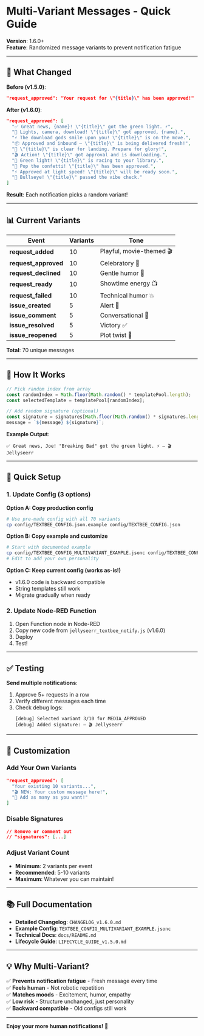 # Multi-Variant Messages - Quick Guide

**Version**: 1.6.0+  
**Feature**: Randomized message variants to prevent notification fatigue

---

## 🎯 What Changed

**Before (v1.5.0)**:
```json
"request_approved": "Your request for \"{title}\" has been approved!"
```

**After (v1.6.0)**:
```json
"request_approved": [
  "✅ Great news, {name}! \"{title}\" got the green light. ⚡️",
  "🎉 Lights, camera, download! \"{title}\" got approved, {name}.",
  "⚡️ The download gods smile upon you! \"{title}\" is on the move.",
  "📦 Approved and inbound — \"{title}\" is being delivered fresh!",
  "🚀 \"{title}\" is clear for landing. Prepare for glory!",
  "🎬 Action! \"{title}\" got approval and is downloading.",
  "💚 Green light! \"{title}\" is racing to your library.",
  "🎊 Pop the confetti! \"{title}\" has been approved.",
  "⚡️ Approved at light speed! \"{title}\" will be ready soon.",
  "🎯 Bullseye! \"{title}\" passed the vibe check."
]
```

**Result**: Each notification picks a random variant!

---

## 📊 Current Variants

| Event | Variants | Tone |
|-------|----------|------|
| **request_added** | 10 | Playful, movie-themed 🎬 |
| **request_approved** | 10 | Celebratory 🎉 |
| **request_declined** | 10 | Gentle humor 🍪 |
| **request_ready** | 10 | Showtime energy 📺 |
| **request_failed** | 10 | Technical humor 💥 |
| **issue_created** | 5 | Alert 🚨 |
| **issue_comment** | 5 | Conversational 💬 |
| **issue_resolved** | 5 | Victory ✅ |
| **issue_reopened** | 5 | Plot twist 🔄 |

**Total**: 70 unique messages

---

## 🎲 How It Works

```javascript
// Pick random index from array
const randomIndex = Math.floor(Math.random() * templatePool.length);
const selectedTemplate = templatePool[randomIndex];

// Add random signature (optional)
const signature = signatures[Math.floor(Math.random() * signatures.length)];
message = `${message} ${signature}`;
```

**Example Output**:
```
✅ Great news, Joe! "Breaking Bad" got the green light. ⚡️ — 🎬 Jellyseerr
```

---

## 🚀 Quick Setup

### 1. Update Config (3 options)

**Option A: Copy production config**
```bash
# Use pre-made config with all 70 variants
cp config/TEXTBEE_CONFIG.json.example config/TEXTBEE_CONFIG.json
```

**Option B: Copy example and customize**
```bash
# Start with documented example
cp config/TEXTBEE_CONFIG_MULTIVARIANT_EXAMPLE.jsonc config/TEXTBEE_CONFIG.json
# Edit to add your own personality
```

**Option C: Keep current config (works as-is!)**
- v1.6.0 code is backward compatible
- String templates still work
- Migrate gradually when ready

### 2. Update Node-RED Function

1. Open Function node in Node-RED
2. Copy new code from `jellyseerr_textbee_notify.js` (v1.6.0)
3. Deploy
4. Test!

---

## ✅ Testing

**Send multiple notifications**:
1. Approve 5+ requests in a row
2. Verify different messages each time
3. Check debug logs:
   ```
   [debug] Selected variant 3/10 for MEDIA_APPROVED
   [debug] Added signature: — 🎬 Jellyseerr
   ```

---

## 🎨 Customization

### Add Your Own Variants

```json
"request_approved": [
  "Your existing 10 variants...",
  "🎬 NEW: Your custom message here!",
  "🎉 Add as many as you want!"
]
```

### Disable Signatures

```json
// Remove or comment out
// "signatures": [...]
```

### Adjust Variant Count

- **Minimum**: 2 variants per event
- **Recommended**: 5-10 variants
- **Maximum**: Whatever you can maintain!

---

## 📚 Full Documentation

- **Detailed Changelog**: `CHANGELOG_v1.6.0.md`
- **Example Config**: `TEXTBEE_CONFIG_MULTIVARIANT_EXAMPLE.jsonc`
- **Technical Docs**: `docs/README.md`
- **Lifecycle Guide**: `LIFECYCLE_GUIDE_v1.5.0.md`

---

## 💡 Why Multi-Variant?

✅ **Prevents notification fatigue** - Fresh message every time  
✅ **Feels human** - Not robotic repetition  
✅ **Matches moods** - Excitement, humor, empathy  
✅ **Low risk** - Structure unchanged, just personality  
✅ **Backward compatible** - Old configs still work  

---

**Enjoy your more human notifications! 🎉**
